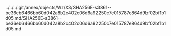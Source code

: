 ../../../.git/annex/objects/Wz/X3/SHA256E-s3861--be36eb6466bb60d042a8b2c402c06d6a92250c7e015787e864d9bf02bf1b1d05.md/SHA256E-s3861--be36eb6466bb60d042a8b2c402c06d6a92250c7e015787e864d9bf02bf1b1d05.md